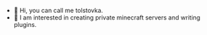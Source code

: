 - 👋 Hi, you can call me tolstovka.
- 👀 I am interested in creating private minecraft servers and writing plugins.
